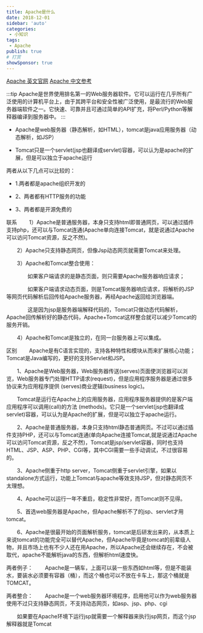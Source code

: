 ```yaml
---
title: Apache是什么
date: 2018-12-01
sidebar: 'auto'
categories:
 - 小知识
tags:
 - Apache
publish: true
# 打赏
showSponsor: true
---
```


[Apache 英文官网](http://www.apache.org/)  [Apache 中文参考](https://www.docs4dev.com/docs/zh/apache/2.4/reference)

:::tip
Apache是世界使用排名第一的Web服务器软件。它可以运行在几乎所有广泛使用的计算机平台上，由于其跨平台和安全性被广泛使用，是最流行的Web服务器端软件之一。它快速、可靠并且可通过简单的API扩充，将Perl/Python等解释器编译到服务器中。
:::
<!-- more -->
- Apache是web服务器（静态解析，如HTML），tomcat是java应用服务器（动态解析，如JSP）

- Tomcat只是一个servlet(jsp也翻译成servlet)容器，可以认为是apache的扩展，但是可以独立于apache运行

两者从以下几点可以比较的：

- 1.两者都是apache组织开发的

- 2、两者都有HTTP服务的功能

- 3、两者都是开源免费的

联系
　　1）Apache是普通服务器，本身只支持html即普通网页，可以通过插件支持php，还可以与Tomcat连通(Apache单向连接Tomcat，就是说通过Apache可以访问Tomcat资源，反之不然)。　　

　　2）Apache只支持静态网页，但像Jsp动态网页就需要Tomcat来处理。

　　3）Apache和Tomcat整合使用：

　　　　如果客户端请求的是静态页面，则只需要Apache服务器响应请求；

　　　　如果客户端请求动态页面，则是Tomcat服务器响应请求，将解析的JSP等网页代码解析后回传给Apache服务器，再经Apache返回给浏览器端。

　　　　这是因为jsp是服务器端解释代码的，Tomcat只做动态代码解析，Apache回传解析好的静态代码，Apache+Tomcat这样整合就可以减少Tomcat的服务开销。

　　4）Apache和Tomcat是独立的，在同一台服务器上可以集成。

区别
　　Apache是有C语言实现的，支持各种特性和模块从而来扩展核心功能；Tomcat是Java编写的，更好的支持Servlet和JSP。

　　1、Apache是Web服务器，Web服务器传送(serves)页面使浏览器可以浏览，Web服务器专门处理HTTP请求(request)，但是应用程序服务器是通过很多协议来为应用程序提供 (serves)商业逻辑(business logic)。

　　Tomcat是运行在Apache上的应用服务器，应用程序服务器提供的是客户端应用程序可以调用(call)的方法 (methods)。它只是一个servlet(jsp也翻译成servlet)容器，可以认为是Apache的扩展，但是可以独立于apache运行。

　　2、Apache是普通服务器，本身只支持html静态普通网页。不过可以通过插件支持PHP，还可以与Tomcat连通(单向Apache连接Tomcat,就是说通过Apache可以访问Tomcat资源，反之不然)，Tomcat是jsp/servlet容器，同时也支持HTML、JSP、ASP、PHP、CGI等，其中CGI需要一些手动调试，不过很容易的。

　　3、Apache侧重于http server，Tomcat侧重于servlet引擎，如果以standalone方式运行，功能上Tomcat与apache等效支持JSP，但对静态网页不太理想。

　　4、Apache可以运行一年不重启，稳定性非常好，而Tomcat则不见得。

　　5、首选web服务器是Apache，但Apache解析不了的jsp、servlet才用tomcat。

　　6、Apache是很最开始的页面解析服务，tomcat是后研发出来的，从本质上来说tomcat的功能完全可以替代Apache，但Apache毕竟是tomcat的前辈级人物，并且市场上也有不少人还在用Apache，所以Apache还会继续存在，不会被取代，apache不能解析java的东西，但解析html速度快。

两者例子：
　　Apache是一辆车，上面可以装一些东西如html等，但是不能装水，要装水必须要有容器（桶），而这个桶也可以不放在卡车上，那这个桶就是TOMCAT。

两者整合：
　　Apache是一个web服务器环境程序，启用他可以作为web服务器使用不过只支持静态网页，不支持动态网页，如asp、jsp、php、cgi

　　如果要在Apache环境下运行jsp就需要一个解释器来执行jsp网页，而这个jsp解释器就是Tomcat
